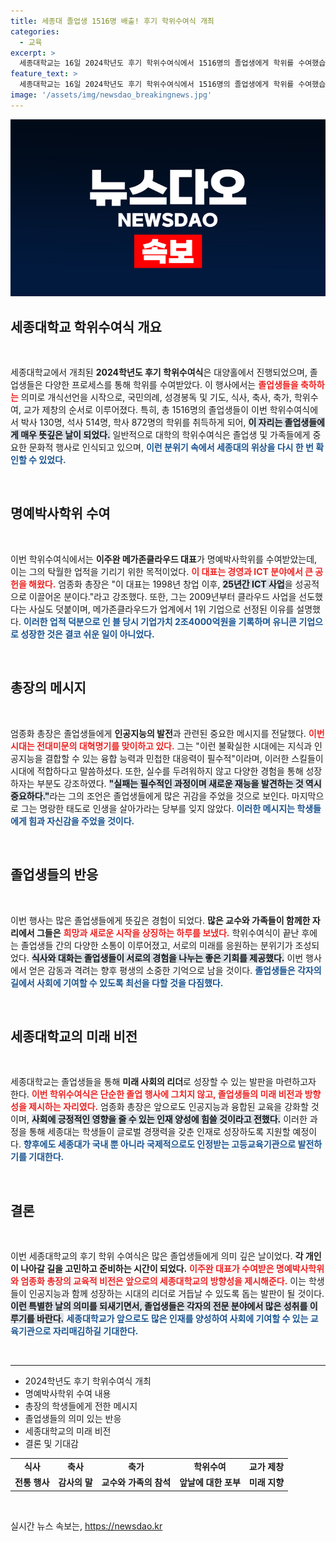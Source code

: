 ```yaml
---
title: 세종대 졸업생 1516명 배출! 후기 학위수여식 개최
categories:
  - 교육
excerpt: >
  세종대학교는 16일 2024학년도 후기 학위수여식에서 1516명의 졸업생에게 학위를 수여했습니다. 이주완 메가존클라우드 대표는 명예박사학위를 받으며, 인공지능 시대의 지식 융합 능력의 중요성을 강조했습니다. 클릭해 더 알아보세요!
feature_text: >
  세종대학교는 16일 2024학년도 후기 학위수여식에서 1516명의 졸업생에게 학위를 수여했습니다. 이주완 메가존클라우드 대표는 명예박사학위를 받으며, 인공지능 시대의 지식 융합 능력의 중요성을 강조했습니다. 클릭해 더 알아보세요!
image: '/assets/img/newsdao_breakingnews.jpg'
---
```


<p><img src="/assets/img/newsdao_breakingnews.jpg" alt="koreaapp 속보" /></p>

<h2 data-ke-size="size26">세종대학교 학위수여식 개요</h2>

<p data-ke-size="size16">&nbsp;</p> 

<p>세종대학교에서 개최된 <b>2024학년도 후기 학위수여식</b>은 대양홀에서 진행되었으며, 졸업생들은 다양한 프로세스를 통해 학위를 수여받았다. 이 행사에서는 <b><span style="color: #ee2323;">졸업생들을 축하하는</span></b> 의미로 개식선언을 시작으로, 국민의례, 성경봉독 및 기도, 식사, 축사, 축가, 학위수여, 교가 제창의 순서로 이루어졌다. 특히, 총 1516명의 졸업생들이 이번 학위수여식에서 박사 130명, 석사 514명, 학사 872명의 학위를 취득하게 되어, <b><span style="background-color: #21538527;">이 자리는 졸업생들에게 매우 뜻깊은 날이 되었다.</span></b> 일반적으로 대학의 학위수여식은 졸업생 및 가족들에게 중요한 문화적 행사로 인식되고 있으며, <b><span style="color: #1a5490;">이런 분위기 속에서 세종대의 위상을 다시 한 번 확인할 수 있었다.</span></b> </p>

<p data-ke-size="size16">&nbsp;</p> 

<h2 data-ke-size="size26">명예박사학위 수여</h2>

<p data-ke-size="size16">&nbsp;</p> 

<p>이번 학위수여식에서는 <b>이주완 메가존클라우드 대표</b>가 명예박사학위를 수여받았는데, 이는 그의 탁월한 업적을 기리기 위한 목적이었다. <b><span style="color: #ee2323;">이 대표는 경영과 ICT 분야에서 큰 공헌을 해왔다.</span></b> 엄종화 총장은 "이 대표는 1998년 창업 이후, <b><span style="background-color: #21538527;">25년간 ICT 사업</span></b>을 성공적으로 이끌어온 분이다."라고 강조했다. 또한, 그는 2009년부터 클라우드 사업을 선도했다는 사실도 덧붙이며, 메가존클라우드가 업계에서 1위 기업으로 선정된 이유를 설명했다. <b><span style="color: #1a5490;">이러한 업적 덕분으로 인 블 당시 기업가치 2조4000억원을 기록하며 유니콘 기업으로 성장한 것은 결코 쉬운 일이 아니었다.</span></b> </p>

<p data-ke-size="size16">&nbsp;</p> 

<h2 data-ke-size="size26">총장의 메시지</h2>

<p data-ke-size="size16">&nbsp;</p> 

<p>엄종화 총장은 졸업생들에게 <b>인공지능의 발전</b>과 관련된 중요한 메시지를 전달했다. <b><span style="color: #ee2323;">이번 시대는 전대미문의 대혁명기를 맞이하고 있다.</span></b> 그는 "이런 불확실한 시대에는 지식과 인공지능을 결합할 수 있는 융합 능력과 민첩한 대응력이 필수적"이라며, 이러한 스킬들이 시대에 적합하다고 말씀하셨다. 또한, 실수를 두려워하지 않고 다양한 경험을 통해 성장하자는 부분도 강조하였다. <b><span style="background-color: #21538527;">"실패는 필수적인 과정이며 새로운 재능을 발견하는 것 역시 중요하다."</span></b>라는 그의 조언은 졸업생들에게 많은 귀감을 주었을 것으로 보인다. 마지막으로 그는 명랑한 태도로 인생을 살아가라는 당부를 잊지 않았다. <b><span style="color: #1a5490;">이러한 메시지는 학생들에게 힘과 자신감을 주었을 것이다.</span></b> </p>

<p data-ke-size="size16">&nbsp;</p> 

<h2 data-ke-size="size26">졸업생들의 반응</h2>

<p data-ke-size="size16">&nbsp;</p> 

<p>이번 행사는 많은 졸업생들에게 뜻깊은 경험이 되었다. <b>많은 교수와 가족들이 함께한 자리에서 그들은</b> <b><span style="color: #ee2323;">희망과 새로운 시작을 상징하는 하루를 보냈다.</span></b> 학위수여식이 끝난 후에는 졸업생들 간의 다양한 소통이 이루어졌고, 서로의 미래를 응원하는 분위기가 조성되었다. <b><span style="background-color: #21538527;">식사와 대화는 졸업생들이 서로의 경험을 나누는 좋은 기회를 제공했다.</span></b> 이번 행사에서 얻은 감동과 격려는 향후 평생의 소중한 기억으로 남을 것이다. <b><span style="color: #1a5490;">졸업생들은 각자의 길에서 사회에 기여할 수 있도록 최선을 다할 것을 다짐했다.</span></b> </p>

<p data-ke-size="size16">&nbsp;</p> 

<h2 data-ke-size="size26">세종대학교의 미래 비전</h2>

<p data-ke-size="size16">&nbsp;</p> 

<p>세종대학교는 졸업생들을 통해 <b>미래 사회의 리더</b>로 성장할 수 있는 발판을 마련하고자 한다. <b><span style="color: #ee2323;">이번 학위수여식은 단순한 졸업 행사에 그치지 않고, 졸업생들의 미래 비전과 방향성을 제시하는 자리였다.</span></b> 엄종화 총장은 앞으로도 인공지능과 융합된 교육을 강화할 것이며, <b><span style="background-color: #21538527;">사회에 긍정적인 영향을 줄 수 있는 인재 양성에 힘쓸 것이라고 전했다.</span></b> 이러한 과정을 통해 세종대는 학생들이 글로벌 경쟁력을 갖춘 인재로 성장하도록 지원할 예정이다. <b><span style="color: #1a5490;">향후에도 세종대가 국내 뿐 아니라 국제적으로도 인정받는 고등교육기관으로 발전하기를 기대한다.</span></b> </p>

<p data-ke-size="size16">&nbsp;</p> 

<h2 data-ke-size="size26">결론</h2>

<p data-ke-size="size16">&nbsp;</p> 

<p>이번 세종대학교의 후기 학위 수여식은 많은 졸업생들에게 의미 깊은 날이었다. <b>각 개인이 나아갈 길을 고민하고 준비하는 시간이 되었다.</b> <b><span style="color: #ee2323;">이주완 대표가 수여받은 명예박사학위와 엄종화 총장의 교육적 비전은 앞으로의 세종대학교의 방향성을 제시해준다.</span></b> 이는 학생들이 인공지능과 함께 성장하는 시대의 리더로 거듭날 수 있도록 돕는 발판이 될 것이다. <b><span style="background-color: #21538527;">이런 특별한 날의 의미를 되새기면서, 졸업생들은 각자의 전문 분야에서 많은 성취를 이루기를 바란다.</span></b> <b><span style="color: #1a5490;">세종대학교가 앞으로도 많은 인재를 양성하여 사회에 기여할 수 있는 교육기관으로 자리매김하길 기대한다.</span></b> </p>

<p data-ke-size="size16">&nbsp;</p> 

<hr> 

<ul>
    <li>2024학년도 후기 학위수여식 개최</li>
    <li>명예박사학위 수여 내용</li>
    <li>총장의 학생들에게 전한 메시지</li>
    <li>졸업생들의 의미 있는 반응</li>
    <li>세종대학교의 미래 비전</li>
    <li>결론 및 기대감</li>
</ul>

<table>
    <tr>
        <td style="text-align: center; height: 17px;"><b>식사</b></td>
        <td style="text-align: center; height: 17px;"><b>축사</b></td>
        <td style="text-align: center; height: 17px;"><b>축가</b></td>
        <td style="text-align: center; height: 17px;"><b>학위수여</b></td>
        <td style="text-align: center; height: 17px;"><b>교가 제창</b></td>
    </tr>
    <tr>
        <td style="text-align: center; height: 17px;"><b>전통 행사</b></td>
        <td style="text-align: center; height: 17px;"><b>감사의 말</b></td>
        <td style="text-align: center; height: 17px;"><b>교수와 가족의 참석</b></td>
        <td style="text-align: center; height: 17px;"><b>앞날에 대한 포부</b></td>
        <td style="text-align: center; height: 17px;"><b>미래 지향</b></td>
    </tr>
</table> 

<p data-ke-size="size16">&nbsp;</p> 
실시간 뉴스 속보는, <a href="https://newsdao.kr" rel="dofollow">https://newsdao.kr</a>


